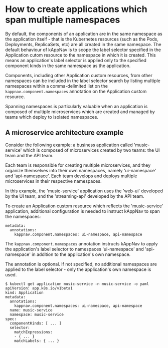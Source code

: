 # How to create applications which span multiple namespaces

By default, the components of an application are in the same namespace as the application itself - that is the Kubernetes resources (such as the Pods, Deployments, ReplicaSets, etc) are all created in the same namespace. The default behaviour of kAppNav is to scope the label selector specified in the Application cutom resource to the namespace in which it is created. This means an application's label selector is applied only to the specified component kinds in the same namespace as the application.

Components, including other Application custom resources, from other namespaces can be included in the label selector search by listing multiple namespaces within a comma-delimited list on the `kappnav.component.namespaces` annotation on the Application custom resource.

Spanning namespaces is particularly valuable when an application is composed of multiple microservices which are created and managed by teams which deploy to isolated namespaces.

## A microservice architecture example 

Consider the following example: a business application called 'music-service' which is composed of microservices created by two teams: the UI team and the API team.

Each team is responsible for creating multiple microservices, and they organize themselves into their own namespaces, namely 'ui-namespace' and 'api-namespace'. Each team develops and deploys multiple microservices in their respective namespaces.

In this example, the 'music-service' application uses the 'web-ui' developed by the UI team, and the 'streaming-api' developed by the API team.

To create an Application custom resource which reflects the 'music-service' application, additional configuration is needed to instruct kAppNav to span the namespaces:
```
metadata:
  annotations:
    kappnav.component.namespaces: ui-namespace, api-namespace
```

The `kappnav.component.namespaces` annotation instructs kAppNav to apply the application's label selector to namespaces 'ui-namespace' and 'api-namespace' in addition to the application's own namespace.

The annotation is optional.  If not specified, no additional namespaces are applied to the label selector - only the application's own namespace is used. 

```
$ kubectl get application music-service -n music-service -o yaml
apiVersion: app.k8s.io/v1beta1
kind: Application
metadata:
  annotations:
    kappnav.component.namespaces: ui-namespace, api-namespace
  name: music-service
  namespace: music-service
spec:
  componentKinds: [ ... ]
  selector:
    matchExpressions:
    - { ... }
    matchLabels: { ... }

```
